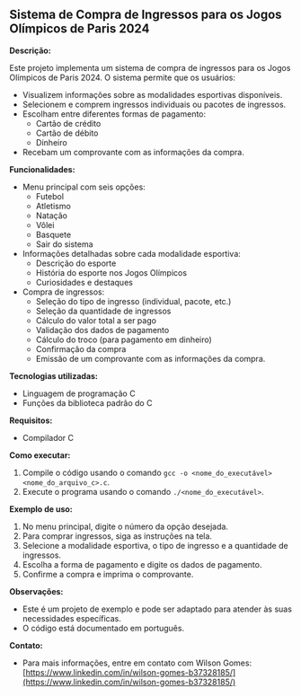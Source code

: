 ## Sistema de Compra de Ingressos para os Jogos Olímpicos de Paris 2024

**Descrição:**

Este projeto implementa um sistema de compra de ingressos para os Jogos Olímpicos de Paris 2024. O sistema permite que os usuários:

* Visualizem informações sobre as modalidades esportivas disponíveis.
* Selecionem e comprem ingressos individuais ou pacotes de ingressos.
* Escolham entre diferentes formas de pagamento:
    * Cartão de crédito
    * Cartão de débito
    * Dinheiro
* Recebam um comprovante com as informações da compra.

**Funcionalidades:**

* Menu principal com seis opções:
    * Futebol
    * Atletismo
    * Natação
    * Vôlei
    * Basquete
    * Sair do sistema
* Informações detalhadas sobre cada modalidade esportiva:
    * Descrição do esporte
    * História do esporte nos Jogos Olímpicos
    * Curiosidades e destaques
* Compra de ingressos:
    * Seleção do tipo de ingresso (individual, pacote, etc.)
    * Seleção da quantidade de ingressos
    * Cálculo do valor total a ser pago
    * Validação dos dados de pagamento
    * Cálculo do troco (para pagamento em dinheiro)
    * Confirmação da compra
    * Emissão de um comprovante com as informações da compra.

**Tecnologias utilizadas:**

* Linguagem de programação C
* Funções da biblioteca padrão do C

**Requisitos:**

* Compilador C

**Como executar:**

1. Compile o código usando o comando `gcc -o <nome_do_executável> <nome_do_arquivo_c>.c`.
2. Execute o programa usando o comando `./<nome_do_executável>`.

**Exemplo de uso:**

1. No menu principal, digite o número da opção desejada.
2. Para comprar ingressos, siga as instruções na tela.
3. Selecione a modalidade esportiva, o tipo de ingresso e a quantidade de ingressos.
4. Escolha a forma de pagamento e digite os dados de pagamento.
5. Confirme a compra e imprima o comprovante.

**Observações:**

* Este é um projeto de exemplo e pode ser adaptado para atender às suas necessidades específicas.
* O código está documentado em português.

**Contato:**

* Para mais informações, entre em contato com Wilson Gomes: [https://www.linkedin.com/in/wilson-gomes-b37328185/](https://www.linkedin.com/in/wilson-gomes-b37328185/)
